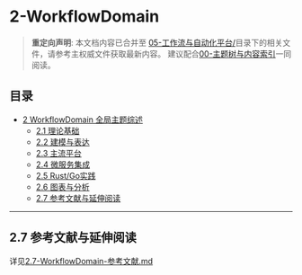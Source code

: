# 2-WorkflowDomain

> **重定向声明**: 本文档内容已合并至 [05-工作流与自动化平台/](05-工作流与自动化平台/)目录下的相关文件，请参考主权威文件获取最新内容。
> 建议配合[00-主题树与内容索引](./00-主题树与内容索引.md)一同阅读。

## 目录

- [2 WorkflowDomain 全局主题综述](#2-workflowdomain-全局主题综述)
  - [2.1 理论基础](./2.1-WorkflowDomain-理论基础.md)
  - [2.2 建模与表达](./2.2-WorkflowDomain-建模与表达.md)
  - [2.3 主流平台](./2.3-WorkflowDomain-主流平台.md)
  - [2.4 微服务集成](./2.4-WorkflowDomain-微服务集成.md)
  - [2.5 Rust/Go实践](./2.5-WorkflowDomain-RustGo实践.md)
  - [2.6 图表与分析](./2.6-WorkflowDomain-图表与分析.md)
  - [2.7 参考文献与延伸阅读](./2.7-WorkflowDomain-参考文献.md)

---

## 2.7 参考文献与延伸阅读

详见[2.7-WorkflowDomain-参考文献.md](./2.7-WorkflowDomain-参考文献.md)
